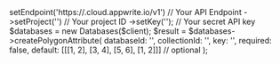 <?php

use Appwrite\Client;
use Appwrite\Services\Databases;

$client = (new Client())
    ->setEndpoint('https://<REGION>.cloud.appwrite.io/v1') // Your API Endpoint
    ->setProject('<YOUR_PROJECT_ID>') // Your project ID
    ->setKey('<YOUR_API_KEY>'); // Your secret API key

$databases = new Databases($client);

$result = $databases->createPolygonAttribute(
    databaseId: '<DATABASE_ID>',
    collectionId: '<COLLECTION_ID>',
    key: '',
    required: false,
    default: [[[1, 2], [3, 4], [5, 6], [1, 2]]] // optional
);